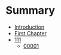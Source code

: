# Summary

* [Introduction](README.md)
* [First Chapter](chapter1.md)
* [111](111.md)
   * [00001](00001.md)

